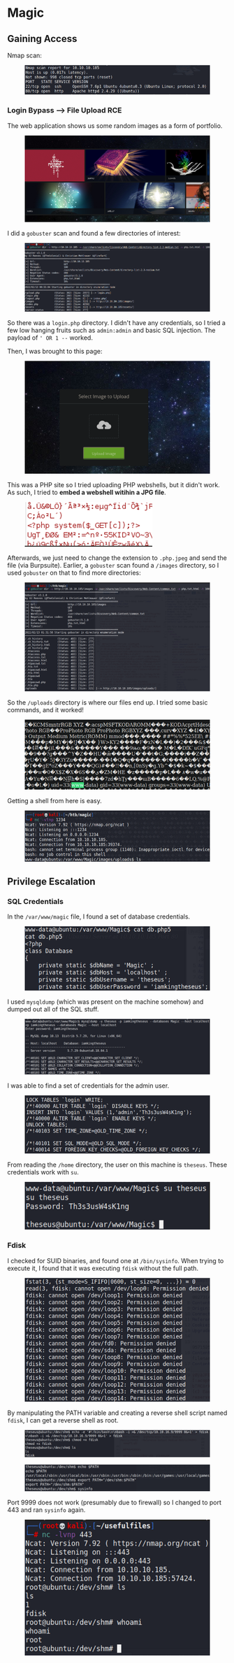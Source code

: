 # Magic

## Gaining Access

Nmap scan:

<figure><img src="../../../.gitbook/assets/image (16) (4).png" alt=""><figcaption></figcaption></figure>

### Login Bypass --> File Upload RCE

The web application shows us some random images as a form of portfolio.

<figure><img src="../../../.gitbook/assets/image (9) (1) (3).png" alt=""><figcaption></figcaption></figure>

I did a `gobuster` scan and found a few directories of interest:

<figure><img src="../../../.gitbook/assets/image (50).png" alt=""><figcaption></figcaption></figure>

So there was a `login.php` directory. I didn't have any credentials, so I tried a few low hanging fruits such as `admin:admin` and basic SQL injection. The payload of `' OR 1 --` worked.

Then, I was brought to this page:

<figure><img src="../../../.gitbook/assets/image (23) (7).png" alt=""><figcaption></figcaption></figure>

This was a PHP site so I tried uploading PHP webshells, but it didn't work. As such, I tried to **embed a webshell witihin a JPG file**.&#x20;

<figure><img src="../../../.gitbook/assets/image (12) (2) (2).png" alt=""><figcaption></figcaption></figure>

Afterwards, we just need to change the extension to `.php.jpeg` and send the file (via Burpsuite). Earlier, a `gobuster` scan found a `/images` directory, so I used `gobuster` on that to find more directories:

<figure><img src="../../../.gitbook/assets/image (41).png" alt=""><figcaption></figcaption></figure>

So the `/uploads` directory is where our files end up. I tried some basic commands, and it worked!

<figure><img src="../../../.gitbook/assets/image (48) (1).png" alt=""><figcaption></figcaption></figure>

Getting a shell from here is easy.

<figure><img src="../../../.gitbook/assets/image (7) (2).png" alt=""><figcaption></figcaption></figure>

## Privilege Escalation

### SQL Credentials

In the `/var/www/magic` file, I found a set of database credentials.

<figure><img src="../../../.gitbook/assets/image (45).png" alt=""><figcaption></figcaption></figure>

I used `mysqldump` (which was present on the machine somehow) and dumped out all of the SQL stuff.

<figure><img src="../../../.gitbook/assets/image (38).png" alt=""><figcaption></figcaption></figure>

I was able to find a set of credentials for the admin user.

<figure><img src="../../../.gitbook/assets/image (40).png" alt=""><figcaption></figcaption></figure>

From reading the `/home` directory, the user on this machine is `theseus`. These credentials work with `su`.

<figure><img src="../../../.gitbook/assets/image (14) (9).png" alt=""><figcaption></figcaption></figure>

### Fdisk

I checked for SUID binaries, and found one at `/bin/sysinfo`. When trying to execute it, I found that it was executing `fdisk` without the full path.&#x20;

<figure><img src="../../../.gitbook/assets/image (44) (1).png" alt=""><figcaption></figcaption></figure>

By manipulating the PATH variable and creating a reverse shell script named `fdisk`, I can get a reverse shell as root.

<figure><img src="../../../.gitbook/assets/image (5) (3).png" alt=""><figcaption></figcaption></figure>

<figure><img src="../../../.gitbook/assets/image (43).png" alt=""><figcaption></figcaption></figure>

Port 9999 does not work (presumably due to firewall) so I changed to port 443 and ran `sysinfo` again.

<figure><img src="../../../.gitbook/assets/image (1) (2) (3).png" alt=""><figcaption></figcaption></figure>
